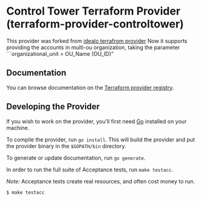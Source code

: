 # Control Tower Terraform Provider (terraform-provider-controltower)
This provider was forked from [idealo terrafrom provider](https://github.com/idealo/terraform-provider-controltower)
Now it supports providing the accounts in multi-ou organization, taking the parameter ```organizational_unit = OU_Name (OU_ID)"
## Documentation

You can browse documentation on the [Terraform provider registry](https://registry.terraform.io/providers/CLDZE/controltower/latest/docs).

## Developing the Provider

If you wish to work on the provider, you'll first need [Go](http://www.golang.org) installed on your machine.

To compile the provider, run `go install`. This will build the provider and put the provider binary in the `$GOPATH/bin` directory.

To generate or update documentation, run `go generate`.

In order to run the full suite of Acceptance tests, run `make testacc`.

*Note:* Acceptance tests create real resources, and often cost money to run.


```sh
$ make testacc
```
